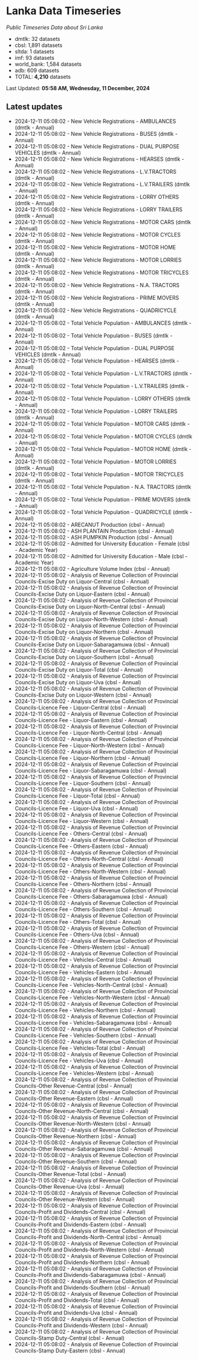 # Lanka Data Timeseries
*Public Timeseries Data about Sri Lanka*

* dmtlk: 32 datasets
* cbsl: 1,891 datasets
* sltda: 1 datasets
* imf: 93 datasets
* world_bank: 1,584 datasets
* adb: 609 datasets
* TOTAL: **4,210** datasets

Last Updated: **05:58 AM, Wednesday, 11 December, 2024**

## Latest updates

* 2024-12-11 05:08:02 - New Vehicle Registrations - AMBULANCES (dmtlk - Annual)
* 2024-12-11 05:08:02 - New Vehicle Registrations - BUSES (dmtlk - Annual)
* 2024-12-11 05:08:02 - New Vehicle Registrations - DUAL PURPOSE VEHICLES (dmtlk - Annual)
* 2024-12-11 05:08:02 - New Vehicle Registrations - HEARSES (dmtlk - Annual)
* 2024-12-11 05:08:02 - New Vehicle Registrations - L.V.TRACTORS (dmtlk - Annual)
* 2024-12-11 05:08:02 - New Vehicle Registrations - L.V.TRAILERS (dmtlk - Annual)
* 2024-12-11 05:08:02 - New Vehicle Registrations - LORRY OTHERS (dmtlk - Annual)
* 2024-12-11 05:08:02 - New Vehicle Registrations - LORRY TRAILERS (dmtlk - Annual)
* 2024-12-11 05:08:02 - New Vehicle Registrations - MOTOR CARS (dmtlk - Annual)
* 2024-12-11 05:08:02 - New Vehicle Registrations - MOTOR CYCLES (dmtlk - Annual)
* 2024-12-11 05:08:02 - New Vehicle Registrations - MOTOR HOME (dmtlk - Annual)
* 2024-12-11 05:08:02 - New Vehicle Registrations - MOTOR LORRIES (dmtlk - Annual)
* 2024-12-11 05:08:02 - New Vehicle Registrations - MOTOR TRICYCLES (dmtlk - Annual)
* 2024-12-11 05:08:02 - New Vehicle Registrations - N.A. TRACTORS (dmtlk - Annual)
* 2024-12-11 05:08:02 - New Vehicle Registrations - PRIME MOVERS (dmtlk - Annual)
* 2024-12-11 05:08:02 - New Vehicle Registrations - QUADRICYCLE (dmtlk - Annual)
* 2024-12-11 05:08:02 - Total Vehicle Population - AMBULANCES (dmtlk - Annual)
* 2024-12-11 05:08:02 - Total Vehicle Population - BUSES (dmtlk - Annual)
* 2024-12-11 05:08:02 - Total Vehicle Population - DUAL PURPOSE VEHICLES (dmtlk - Annual)
* 2024-12-11 05:08:02 - Total Vehicle Population - HEARSES (dmtlk - Annual)
* 2024-12-11 05:08:02 - Total Vehicle Population - L.V.TRACTORS (dmtlk - Annual)
* 2024-12-11 05:08:02 - Total Vehicle Population - L.V.TRAILERS (dmtlk - Annual)
* 2024-12-11 05:08:02 - Total Vehicle Population - LORRY OTHERS (dmtlk - Annual)
* 2024-12-11 05:08:02 - Total Vehicle Population - LORRY TRAILERS (dmtlk - Annual)
* 2024-12-11 05:08:02 - Total Vehicle Population - MOTOR CARS (dmtlk - Annual)
* 2024-12-11 05:08:02 - Total Vehicle Population - MOTOR CYCLES (dmtlk - Annual)
* 2024-12-11 05:08:02 - Total Vehicle Population - MOTOR HOME (dmtlk - Annual)
* 2024-12-11 05:08:02 - Total Vehicle Population - MOTOR LORRIES (dmtlk - Annual)
* 2024-12-11 05:08:02 - Total Vehicle Population - MOTOR TRICYCLES (dmtlk - Annual)
* 2024-12-11 05:08:02 - Total Vehicle Population - N.A. TRACTORS (dmtlk - Annual)
* 2024-12-11 05:08:02 - Total Vehicle Population - PRIME MOVERS (dmtlk - Annual)
* 2024-12-11 05:08:02 - Total Vehicle Population - QUADRICYCLE (dmtlk - Annual)
* 2024-12-11 05:08:02 - ARECANUT Production (cbsl - Annual)
* 2024-12-11 05:08:02 - ASH PLANTAIN Production (cbsl - Annual)
* 2024-12-11 05:08:02 - ASH PUMPKIN Production (cbsl - Annual)
* 2024-12-11 05:08:02 - Admitted for University Education - Female (cbsl - Academic Year)
* 2024-12-11 05:08:02 - Admitted for University Education - Male (cbsl - Academic Year)
* 2024-12-11 05:08:02 - Agriculture Volume Index (cbsl - Annual)
* 2024-12-11 05:08:02 - Analysis of Revenue Collection of Provincial Councils-Excise Duty on Liquor-Central (cbsl - Annual)
* 2024-12-11 05:08:02 - Analysis of Revenue Collection of Provincial Councils-Excise Duty on Liquor-Eastern (cbsl - Annual)
* 2024-12-11 05:08:02 - Analysis of Revenue Collection of Provincial Councils-Excise Duty on Liquor-North-Central (cbsl - Annual)
* 2024-12-11 05:08:02 - Analysis of Revenue Collection of Provincial Councils-Excise Duty on Liquor-North-Western (cbsl - Annual)
* 2024-12-11 05:08:02 - Analysis of Revenue Collection of Provincial Councils-Excise Duty on Liquor-Northern (cbsl - Annual)
* 2024-12-11 05:08:02 - Analysis of Revenue Collection of Provincial Councils-Excise Duty on Liquor-Sabaragamuwa (cbsl - Annual)
* 2024-12-11 05:08:02 - Analysis of Revenue Collection of Provincial Councils-Excise Duty on Liquor-Southern (cbsl - Annual)
* 2024-12-11 05:08:02 - Analysis of Revenue Collection of Provincial Councils-Excise Duty on Liquor-Total (cbsl - Annual)
* 2024-12-11 05:08:02 - Analysis of Revenue Collection of Provincial Councils-Excise Duty on Liquor-Uva (cbsl - Annual)
* 2024-12-11 05:08:02 - Analysis of Revenue Collection of Provincial Councils-Excise Duty on Liquor-Western (cbsl - Annual)
* 2024-12-11 05:08:02 - Analysis of Revenue Collection of Provincial Councils-Licence Fee - Liquor-Central (cbsl - Annual)
* 2024-12-11 05:08:02 - Analysis of Revenue Collection of Provincial Councils-Licence Fee - Liquor-Eastern (cbsl - Annual)
* 2024-12-11 05:08:02 - Analysis of Revenue Collection of Provincial Councils-Licence Fee - Liquor-North-Central (cbsl - Annual)
* 2024-12-11 05:08:02 - Analysis of Revenue Collection of Provincial Councils-Licence Fee - Liquor-North-Western (cbsl - Annual)
* 2024-12-11 05:08:02 - Analysis of Revenue Collection of Provincial Councils-Licence Fee - Liquor-Northern (cbsl - Annual)
* 2024-12-11 05:08:02 - Analysis of Revenue Collection of Provincial Councils-Licence Fee - Liquor-Sabaragamuwa (cbsl - Annual)
* 2024-12-11 05:08:02 - Analysis of Revenue Collection of Provincial Councils-Licence Fee - Liquor-Southern (cbsl - Annual)
* 2024-12-11 05:08:02 - Analysis of Revenue Collection of Provincial Councils-Licence Fee - Liquor-Total (cbsl - Annual)
* 2024-12-11 05:08:02 - Analysis of Revenue Collection of Provincial Councils-Licence Fee - Liquor-Uva (cbsl - Annual)
* 2024-12-11 05:08:02 - Analysis of Revenue Collection of Provincial Councils-Licence Fee - Liquor-Western (cbsl - Annual)
* 2024-12-11 05:08:02 - Analysis of Revenue Collection of Provincial Councils-Licence Fee - Others-Central (cbsl - Annual)
* 2024-12-11 05:08:02 - Analysis of Revenue Collection of Provincial Councils-Licence Fee - Others-Eastern (cbsl - Annual)
* 2024-12-11 05:08:02 - Analysis of Revenue Collection of Provincial Councils-Licence Fee - Others-North-Central (cbsl - Annual)
* 2024-12-11 05:08:02 - Analysis of Revenue Collection of Provincial Councils-Licence Fee - Others-North-Western (cbsl - Annual)
* 2024-12-11 05:08:02 - Analysis of Revenue Collection of Provincial Councils-Licence Fee - Others-Northern (cbsl - Annual)
* 2024-12-11 05:08:02 - Analysis of Revenue Collection of Provincial Councils-Licence Fee - Others-Sabaragamuwa (cbsl - Annual)
* 2024-12-11 05:08:02 - Analysis of Revenue Collection of Provincial Councils-Licence Fee - Others-Southern (cbsl - Annual)
* 2024-12-11 05:08:02 - Analysis of Revenue Collection of Provincial Councils-Licence Fee - Others-Total (cbsl - Annual)
* 2024-12-11 05:08:02 - Analysis of Revenue Collection of Provincial Councils-Licence Fee - Others-Uva (cbsl - Annual)
* 2024-12-11 05:08:02 - Analysis of Revenue Collection of Provincial Councils-Licence Fee - Others-Western (cbsl - Annual)
* 2024-12-11 05:08:02 - Analysis of Revenue Collection of Provincial Councils-Licence Fee - Vehicles-Central (cbsl - Annual)
* 2024-12-11 05:08:02 - Analysis of Revenue Collection of Provincial Councils-Licence Fee - Vehicles-Eastern (cbsl - Annual)
* 2024-12-11 05:08:02 - Analysis of Revenue Collection of Provincial Councils-Licence Fee - Vehicles-North-Central (cbsl - Annual)
* 2024-12-11 05:08:02 - Analysis of Revenue Collection of Provincial Councils-Licence Fee - Vehicles-North-Western (cbsl - Annual)
* 2024-12-11 05:08:02 - Analysis of Revenue Collection of Provincial Councils-Licence Fee - Vehicles-Northern (cbsl - Annual)
* 2024-12-11 05:08:02 - Analysis of Revenue Collection of Provincial Councils-Licence Fee - Vehicles-Sabaragamuwa (cbsl - Annual)
* 2024-12-11 05:08:02 - Analysis of Revenue Collection of Provincial Councils-Licence Fee - Vehicles-Southern (cbsl - Annual)
* 2024-12-11 05:08:02 - Analysis of Revenue Collection of Provincial Councils-Licence Fee - Vehicles-Total (cbsl - Annual)
* 2024-12-11 05:08:02 - Analysis of Revenue Collection of Provincial Councils-Licence Fee - Vehicles-Uva (cbsl - Annual)
* 2024-12-11 05:08:02 - Analysis of Revenue Collection of Provincial Councils-Licence Fee - Vehicles-Western (cbsl - Annual)
* 2024-12-11 05:08:02 - Analysis of Revenue Collection of Provincial Councils-Other Revenue-Central (cbsl - Annual)
* 2024-12-11 05:08:02 - Analysis of Revenue Collection of Provincial Councils-Other Revenue-Eastern (cbsl - Annual)
* 2024-12-11 05:08:02 - Analysis of Revenue Collection of Provincial Councils-Other Revenue-North-Central (cbsl - Annual)
* 2024-12-11 05:08:02 - Analysis of Revenue Collection of Provincial Councils-Other Revenue-North-Western (cbsl - Annual)
* 2024-12-11 05:08:02 - Analysis of Revenue Collection of Provincial Councils-Other Revenue-Northern (cbsl - Annual)
* 2024-12-11 05:08:02 - Analysis of Revenue Collection of Provincial Councils-Other Revenue-Sabaragamuwa (cbsl - Annual)
* 2024-12-11 05:08:02 - Analysis of Revenue Collection of Provincial Councils-Other Revenue-Southern (cbsl - Annual)
* 2024-12-11 05:08:02 - Analysis of Revenue Collection of Provincial Councils-Other Revenue-Total (cbsl - Annual)
* 2024-12-11 05:08:02 - Analysis of Revenue Collection of Provincial Councils-Other Revenue-Uva (cbsl - Annual)
* 2024-12-11 05:08:02 - Analysis of Revenue Collection of Provincial Councils-Other Revenue-Western (cbsl - Annual)
* 2024-12-11 05:08:02 - Analysis of Revenue Collection of Provincial Councils-Profit and Dividends-Central (cbsl - Annual)
* 2024-12-11 05:08:02 - Analysis of Revenue Collection of Provincial Councils-Profit and Dividends-Eastern (cbsl - Annual)
* 2024-12-11 05:08:02 - Analysis of Revenue Collection of Provincial Councils-Profit and Dividends-North-Central (cbsl - Annual)
* 2024-12-11 05:08:02 - Analysis of Revenue Collection of Provincial Councils-Profit and Dividends-North-Western (cbsl - Annual)
* 2024-12-11 05:08:02 - Analysis of Revenue Collection of Provincial Councils-Profit and Dividends-Northern (cbsl - Annual)
* 2024-12-11 05:08:02 - Analysis of Revenue Collection of Provincial Councils-Profit and Dividends-Sabaragamuwa (cbsl - Annual)
* 2024-12-11 05:08:02 - Analysis of Revenue Collection of Provincial Councils-Profit and Dividends-Southern (cbsl - Annual)
* 2024-12-11 05:08:02 - Analysis of Revenue Collection of Provincial Councils-Profit and Dividends-Total (cbsl - Annual)
* 2024-12-11 05:08:02 - Analysis of Revenue Collection of Provincial Councils-Profit and Dividends-Uva (cbsl - Annual)
* 2024-12-11 05:08:02 - Analysis of Revenue Collection of Provincial Councils-Profit and Dividends-Western (cbsl - Annual)
* 2024-12-11 05:08:02 - Analysis of Revenue Collection of Provincial Councils-Stamp Duty-Central (cbsl - Annual)
* 2024-12-11 05:08:02 - Analysis of Revenue Collection of Provincial Councils-Stamp Duty-Eastern (cbsl - Annual)